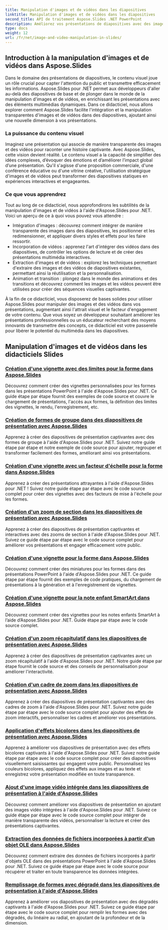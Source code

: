 ```yaml
---
title: Manipulation d'images et de vidéos dans les diapositives
linktitle: Manipulation d'images et de vidéos dans les diapositives
second_title: API de traitement Aspose.Slides .NET PowerPoint
description: Améliorez vos présentations de diapositives avec des images et des vidéos captivantes à l'aide d'Aspose.Slides pour .NET. Apprenez étape par étape à manipuler des images et des vidéos dans des diapositives pour obtenir un contenu visuellement attrayant.
type: docs
weight: 12
url: /fr/net/image-and-video-manipulation-in-slides/
---
```


## Introduction à la manipulation d'images et de vidéos dans Aspose.Slides

Dans le domaine des présentations de diapositives, le contenu visuel joue un rôle crucial pour capter l'attention du public et transmettre efficacement les informations. Aspose.Slides pour .NET permet aux développeurs d'aller au-delà des diapositives de base et de plonger dans le monde de la manipulation d'images et de vidéos, en enrichissant les présentations avec des éléments multimédias dynamiques. Dans ce didacticiel, nous allons explorer comment Aspose.Slides facilite l'intégration et la manipulation transparentes d'images et de vidéos dans des diapositives, ajoutant ainsi une nouvelle dimension à vos présentations.

### La puissance du contenu visuel

Imaginez une présentation qui associe de manière transparente des images et des vidéos pour raconter une histoire captivante. Avec Aspose.Slides, cette vision devient réalité. Le contenu visuel a la capacité de simplifier des idées complexes, d’évoquer des émotions et d’améliorer l’impact global d’une présentation. Qu'il s'agisse d'une proposition commerciale, d'une conférence éducative ou d'une vitrine créative, l'utilisation stratégique d'images et de vidéos peut transformer des diapositives statiques en expériences interactives et engageantes.

### Ce que vous apprendrez

Tout au long de ce didacticiel, nous approfondirons les subtilités de la manipulation d'images et de vidéos à l'aide d'Aspose.Slides pour .NET. Voici un aperçu de ce à quoi vous pouvez vous attendre :

- Intégration d'images : découvrez comment intégrer de manière transparente des images dans des diapositives, les positionner et les redimensionner, et appliquer divers styles et effets pour les faire ressortir.
- Incorporation de vidéos : apprenez l'art d'intégrer des vidéos dans des diapositives, de contrôler les options de lecture et de créer des présentations multimédia interactives.
- Extraction d'images et de vidéos : explorez les techniques permettant d'extraire des images et des vidéos de diapositives existantes, permettant ainsi la réutilisation et la personnalisation.
- Animation et transition : plongez dans le monde des animations et des transitions et découvrez comment les images et les vidéos peuvent être utilisées pour créer des séquences visuelles captivantes.

À la fin de ce didacticiel, vous disposerez de bases solides pour utiliser Aspose.Slides pour manipuler des images et des vidéos dans vos présentations, augmentant ainsi l'attrait visuel et le facteur d'engagement de votre contenu. Que vous soyez un développeur souhaitant améliorer les présentations professionnelles ou un éducateur recherchant des moyens innovants de transmettre des concepts, ce didacticiel est votre passerelle pour libérer le potentiel du multimédia dans les diapositives.


## Manipulation d'images et de vidéos dans les didacticiels Slides
### [Création d'une vignette avec des limites pour la forme dans Aspose.Slides](./creating-thumbnail-bounds-shape/)
Découvrez comment créer des vignettes personnalisées pour les formes dans les présentations PowerPoint à l'aide d'Aspose.Slides pour .NET. Ce guide étape par étape fournit des exemples de code source et couvre le chargement de présentations, l'accès aux formes, la définition des limites des vignettes, le rendu, l'enregistrement, etc.
### [Création de formes de groupe dans des diapositives de présentation avec Aspose.Slides](./creating-group-shapes/)
Apprenez à créer des diapositives de présentation captivantes avec des formes de groupe à l'aide d'Aspose.Slides pour .NET. Suivez notre guide étape par étape et notre exemple de code source pour ajouter, regrouper et transformer facilement des formes, améliorant ainsi vos présentations.
### [Création d'une vignette avec un facteur d'échelle pour la forme dans Aspose.Slides](./creating-thumbnail-scaling-factor-shape/)
Apprenez à créer des présentations attrayantes à l'aide d'Aspose.Slides pour .NET ! Suivez notre guide étape par étape avec le code source complet pour créer des vignettes avec des facteurs de mise à l'échelle pour les formes.
### [Création d'un zoom de section dans les diapositives de présentation avec Aspose.Slides](./creating-section-zoom/)
Apprenez à créer des diapositives de présentation captivantes et interactives avec des zooms de section à l'aide d'Aspose.Slides pour .NET. Suivez ce guide étape par étape avec le code source complet pour améliorer vos présentations et engager efficacement votre public.
### [Création d'une vignette pour la forme dans Aspose.Slides](./creating-thumbnail-shape/)
Découvrez comment créer des miniatures pour les formes dans des présentations PowerPoint à l'aide d'Aspose.Slides pour .NET. Ce guide étape par étape fournit des exemples de code pratiques, du chargement de présentations à la génération et à l'enregistrement de vignettes.
### [Création d'une vignette pour la note enfant SmartArt dans Aspose.Slides](./creating-thumbnail-smartart-child-note/)
Découvrez comment créer des vignettes pour les notes enfants SmartArt à l’aide d’Aspose.Slides pour .NET. Guide étape par étape avec le code source complet.
### [Création d'un zoom récapitulatif dans les diapositives de présentation avec Aspose.Slides](./creating-summary-zoom/)
Apprenez à créer des diapositives de présentation captivantes avec un zoom récapitulatif à l'aide d'Aspose.Slides pour .NET. Notre guide étape par étape fournit le code source et des conseils de personnalisation pour améliorer l'interactivité.
### [Création d'un cadre de zoom dans les diapositives de présentation avec Aspose.Slides](./creating-zoom-frame/)
Apprenez à créer des diapositives de présentation captivantes avec des cadres de zoom à l'aide d'Aspose.Slides pour .NET. Suivez notre guide étape par étape avec le code source complet pour ajouter des effets de zoom interactifs, personnaliser les cadres et améliorer vos présentations.
### [Application d'effets bicolores dans les diapositives de présentation avec Aspose.Slides](./applying-duotone-effects/)
Apprenez à améliorer vos diapositives de présentation avec des effets bicolores captivants à l'aide d'Aspose.Slides pour .NET. Suivez notre guide étape par étape avec le code source complet pour créer des diapositives visuellement saisissantes qui engagent votre public. Personnalisez les couleurs bicolores, appliquez des effets aux images et au texte et enregistrez votre présentation modifiée en toute transparence.
### [Ajout d'une image vidéo intégrée dans les diapositives de présentation à l'aide d'Aspose.Slides](./adding-embedded-video-frame/)
Découvrez comment améliorer vos diapositives de présentation en ajoutant des images vidéo intégrées à l'aide d'Aspose.Slides pour .NET. Suivez ce guide étape par étape avec le code source complet pour intégrer de manière transparente des vidéos, personnaliser la lecture et créer des présentations captivantes.
### [Extraction des données de fichiers incorporées à partir d'un objet OLE dans Aspose.Slides](./extracting-embedded-file-data-ole-object/)
Découvrez comment extraire des données de fichiers incorporés à partir d'objets OLE dans des présentations PowerPoint à l'aide d'Aspose.Slides pour .NET. Suivez ce guide étape par étape avec le code source pour récupérer et traiter en toute transparence les données intégrées.
### [Remplissage de formes avec dégradé dans les diapositives de présentation à l'aide d'Aspose.Slides](./filling-shapes-gradient/)
Apprenez à améliorer vos diapositives de présentation avec des dégradés captivants à l'aide d'Aspose.Slides pour .NET. Suivez ce guide étape par étape avec le code source complet pour remplir les formes avec des dégradés, du linéaire au radial, en ajoutant de la profondeur et de la dimension.